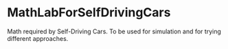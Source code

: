 # MathLabForSelfDrivingCars
Math required by Self-Driving Cars. To be used for simulation and for trying different approaches.
